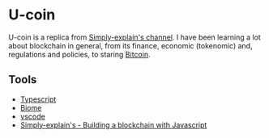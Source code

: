 # U-coin

U-coin is a replica from [Simply-explain's channel](https://www.youtube.com/playlist?list=PLzvRQMJ9HDiTqZmbtFisdXFxul5k0F-Q4). I have been learning a lot about blockchain in general, from its finance, economic (tokenomic) and, regulations and policies, to staring [Bitcoin](https://github.com/bitcoin/bitcoin).

## Tools

- [Typescript](https://www.typescriptlang.org/)
- [Biome](https://github.com/biomejs/biome)
- [vscode](https://code.visualstudio.com/)
- [Simply-explain's - Building a blockchain with Javascript](https://www.youtube.com/playlist?list=PLzvRQMJ9HDiTqZmbtFisdXFxul5k0F-Q4)
